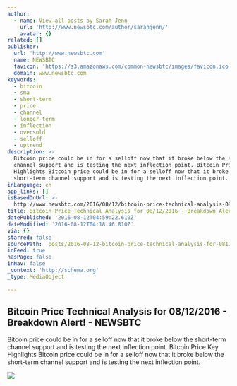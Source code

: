 ```yaml
---
author:
  - name: View all posts by Sarah Jenn
    url: 'http://www.newsbtc.com/author/sarahjenn/'
    avatar: {}
related: []
publisher:
  url: 'http://www.newsbtc.com'
  name: NEWSBTC
  favicon: 'https://s3.amazonaws.com/common-newsbtc/images/favicon.ico'
  domain: www.newsbtc.com
keywords:
  - bitcoin
  - sma
  - short-term
  - price
  - channel
  - longer-term
  - inflection
  - oversold
  - selloff
  - uptrend
description: >-
  Bitcoin price could be in for a selloff now that it broke below the short-term
  channel support and is testing the next inflection point. Bitcoin Price Key
  Highlights Bitcoin price could be in for a selloff now that it broke below the
  short-term channel support and is testing the next inflection point.
inLanguage: en
app_links: []
isBasedOnUrl: >-
  http://www.newsbtc.com/2016/08/12/bitcoin-price-technical-analysis-08122016-breakdown-alert/
title: Bitcoin Price Technical Analysis for 08/12/2016 - Breakdown Alert! - NEWSBTC
datePublished: '2016-08-12T04:59:22.610Z'
dateModified: '2016-08-12T04:18:46.810Z'
via: {}
starred: false
sourcePath: _posts/2016-08-12-bitcoin-price-technical-analysis-for-08122016-breakdown.md
inFeed: true
hasPage: false
inNav: false
_context: 'http://schema.org'
_type: MediaObject

---
```

<article style=""><h1>Bitcoin Price Technical Analysis for 08/12/2016 - Breakdown Alert! - NEWSBTC</h1><p>Bitcoin price could be in for a selloff now that it broke below the short-term channel support and is testing the next inflection point. Bitcoin Price Key Highlights Bitcoin price could be in for a selloff now that it broke below the short-term channel support and is testing the next inflection point.</p><img src="http://s3.amazonaws.com/main-newsbtc-images/2016/08/12044704/160812_bitcoin.png" /></article>